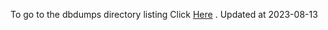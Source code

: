 To go to the dbdumps directory listing Click [Here](https://ipfs.io/ipfs/bafkreihu6agpn4h7y3z37n3hhr72uhi2rkye5c6sgauft2fwarmsmys2ze) . Updated at 2023-08-13
